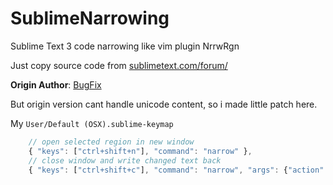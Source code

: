 # SublimeNarrowing
Sublime Text 3 code narrowing like vim plugin NrrwRgn

Just copy source code from [sublimetext.com/forum/](https://www.sublimetext.com/forum/viewtopic.php?f=3&t=17077)

**Origin Author**: [BugFix](https://www.sublimetext.com/forum/memberlist.php?mode=viewprofile&u=12395)

But origin version cant handle unicode content, so i made little patch here.

My `User/Default (OSX).sublime-keymap`
```javascript
    // open selected region in new window
    { "keys": ["ctrl+shift+n"], "command": "narrow" },
    // close window and write changed text back
    { "keys": ["ctrl+shift+c"], "command": "narrow", "args": {"action": "replace"} },
```
